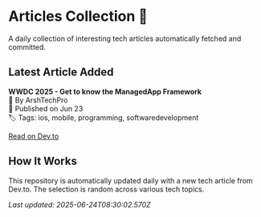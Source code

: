 # Articles Collection 📘

A daily collection of interesting tech articles automatically fetched and committed.

## Latest Article Added

**WWDC 2025 - Get to know the ManagedApp Framework**  
👤 By ArshTechPro  
📅 Published on Jun 23  
🏷 Tags: ios, mobile, programming, softwaredevelopment  

[Read on Dev.to](https://dev.to/arshtechpro/wwdc-2025-get-to-know-the-managedapp-framework-17do)

## How It Works

This repository is automatically updated daily with a new tech article from Dev.to. The selection is random across various tech topics.

_Last updated: 2025-06-24T08:30:02.570Z_
